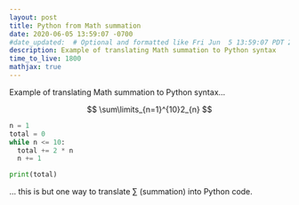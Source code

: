 ```yaml
---
layout: post
title: Python from Math summation
date: 2020-06-05 13:59:07 -0700
#date_updated:  # Optional and formatted like Fri Jun  5 13:59:07 PDT 2020 above
description: Example of translating Math summation to Python syntax
time_to_live: 1800
mathjax: true
---
```




Example of translating Math summation to Python syntax...


$$
\sum\limits_{n=1}^{10}2_{n}
$$


```python
n = 1
total = 0
while n <= 10:
  total += 2 * n
  n += 1

print(total)
```


... this is but one way to translate ∑ (summation) into Python code.

